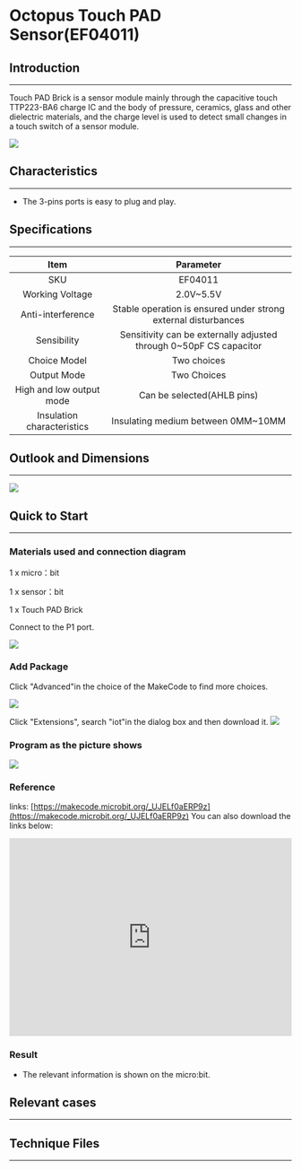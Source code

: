 # Octopus Touch PAD Sensor(EF04011) 

## Introduction
---
Touch PAD Brick is a sensor module mainly through the capacitive touch TTP223-BA6 charge IC and the body of pressure, ceramics, glass and other dielectric materials, and the charge level is used to detect small changes in a touch switch of a sensor module.

 ![](./images/XLSIYQj.jpg)

## Characteristics
---
- The 3-pins ports is easy to plug and play.

## Specifications
---

Item | Parameter 
:-: | :-: 
SKU|EF04011
Working Voltage|2.0V~5.5V
Anti-interference|Stable operation is ensured under strong external disturbances
Sensibility|Sensitivity can be externally adjusted through 0~50pF CS capacitor
Choice Model|Two choices
Output Mode|Two Choices
High and low output mode|Can be selected(AHLB pins)
Insulation characteristics|Insulating medium between 0MM~10MM

## Outlook and Dimensions
---
 ![](./images/uX6EyOO.png)

## Quick to Start
---

### Materials used and connection diagram
1 x micro：bit

1 x sensor：bit

1 x Touch PAD Brick

Connect to the P1 port.

 ![](./images/xqYKZ0r.png)
 
### Add Package
Click "Advanced"in the choice of the MakeCode to find more choices.

 ![](./images/smtcNoB.png)

Click "Extensions", search "iot"in the dialog box and then download it.
 ![](./images/qChMeYd.png)

### Program as the picture shows
 ![](./images/vsoyhgH.png)

### Reference
links:
[https://makecode.microbit.org/_UJELf0aERP9z](https://makecode.microbit.org/_UJELf0aERP9z)
You can also download the links below:

<div style="position:relative;height:0;padding-bottom:70%;overflow:hidden;"><iframe style="position:absolute;top:0;left:0;width:100%;height:100%;" src="https://makecode.microbit.org/#pub:_UJELf0aERP9z" frameborder="0" sandbox="allow-popups allow-forms allow-scripts allow-same-origin"></iframe></div>  


### Result
- The relevant information is shown on the micro:bit.

## Relevant cases
---

## Technique Files
---
